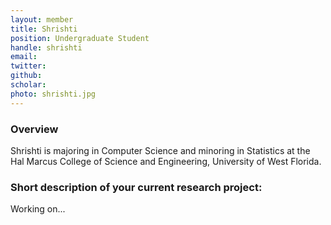```yaml
---
layout: member
title: Shrishti 
position: Undergraduate Student
handle: shrishti
email:  
twitter:
github:
scholar: 
photo: shrishti.jpg
---
```


### Overview

Shrishti is majoring in Computer Science and minoring in Statistics at the Hal Marcus College of Science and Engineering, University of West Florida.

### Short description of your current research project:

Working on...

